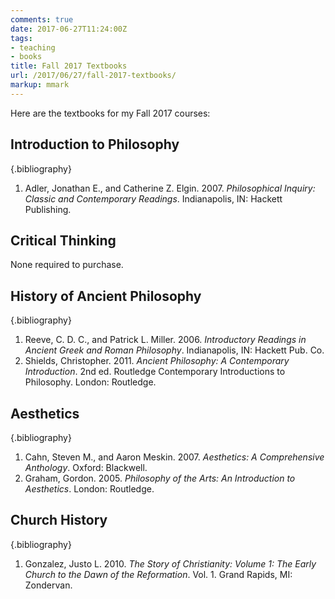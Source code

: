 ```yaml
---
comments: true
date: 2017-06-27T11:24:00Z
tags:
- teaching
- books
title: Fall 2017 Textbooks
url: /2017/06/27/fall-2017-textbooks/
markup: mmark
---
```


Here are the textbooks for my Fall 2017 courses:

## Introduction to Philosophy ##

<!-- [@adler2007philosophical] -->

{.bibliography}
1. Adler, Jonathan E., and Catherine Z. Elgin. 2007. *Philosophical Inquiry: Classic and Contemporary Readings*. Indianapolis, IN: Hackett Publishing.

## Critical Thinking ##

None required to purchase.

## History of Ancient Philosophy ##

<!-- [@Reeve:2006aa] -->

{.bibliography}
1. Reeve, C. D. C., and Patrick L. Miller. 2006. *Introductory Readings in Ancient Greek and Roman Philosophy*. Indianapolis, IN: Hackett Pub. Co.
2. Shields, Christopher. 2011. *Ancient Philosophy: A Contemporary Introduction*. 2nd ed. Routledge Contemporary Introductions to Philosophy. London: Routledge.

## Aesthetics ##

<!-- [@cahn2007aesthetics] -->

{.bibliography}
1. Cahn, Steven M., and Aaron Meskin. 2007. *Aesthetics: A Comprehensive Anthology*. Oxford: Blackwell.
2. Graham, Gordon. 2005. *Philosophy of the Arts: An Introduction to Aesthetics*. London: Routledge.

## Church History ##

<!-- [@gonzalez2010story] -->
{.bibliography}
1. Gonzalez, Justo L. 2010. *The Story of Christianity: Volume 1: The Early Church to the Dawn of the Reformation*. Vol. 1. Grand Rapids, MI: Zondervan.




